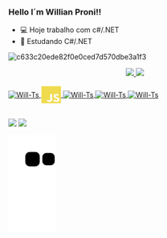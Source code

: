 ### Hello I´m Willian Proni!!

- 💻 Hoje trabalho com c#/.NET
- 🌱 Estudando C#/.NET

![c633c20ede82f0e0ced7d570dbe3a1f3](https://blog.bsource.com.br/assets/img/programador.gif)


<div align="center">
  <a href="https://github.com/willianproni">
  <img height="150em" src="https://github-readme-stats.vercel.app/api?username=willianproni&show_icons=true&theme=gotham&include_all_commits=true&count_private=true"/>
  <img height="150em" src="https://github-readme-stats.vercel.app/api/top-langs/?username=willianproni&layout=compact&langs_count=7&theme=gotham"/>
</div>
<div  style="display: inline_block"><br>
  <img align="center" alt="Will-Ts" height="35" width="40" src="https://cdn.jsdelivr.net/gh/devicons/devicon/icons/git/git-original.svg">
  <img align="center" alt="Will-Js" height="35" width="40" src="https://raw.githubusercontent.com/devicons/devicon/master/icons/javascript/javascript-plain.svg">
  <img align="center" alt="Will-Ts" height="35" width="40" src="https://cdn.jsdelivr.net/gh/devicons/devicon/icons/html5/html5-original.svg">
  <img align="center" alt="Will-Ts" height="35" width="40"  src="https://cdn.jsdelivr.net/gh/devicons/devicon/icons/css3/css3-original.svg">
  <img align="center" alt="Will-Ts" height="35" width="40" src="https://cdn.jsdelivr.net/gh/devicons/devicon/icons/csharp/csharp-original.svg">
<div> 
  
 ##
  

  <a href="https://instagram.com/proni_willian" target="_blank"><img src="https://img.shields.io/badge/-Instagram-%23E4405F?style=for-the-badge&logo=instagram&logoColor=white" target="_blank"></a>
  <a href="https://www.linkedin.com/in/willian-proni-5257ab1a4/" target="_blank"><img src="https://img.shields.io/badge/-LinkedIn-%230077B5?style=for-the-badge&logo=linkedin&logoColor=white" target="_blank"></a> 
</div>
  
   ![Snake animation](https://github.com/willianproni/willianproni/blob/output/github-contribution-grid-snake.svg)

